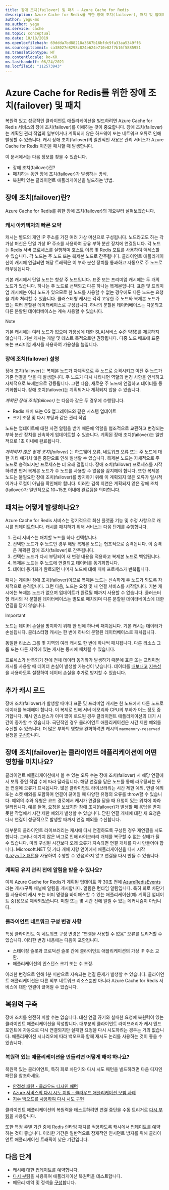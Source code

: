 ```yaml
---
title: 장애 조치(failover) 및 패치 - Azure Cache for Redis
description: Azure Cache for Redis를 위한 장애 조치(failover), 패치 및 업데이트 프로세스에 대해 알아봅니다.
author: yegu-ms
ms.author: yegu
ms.service: cache
ms.topic: conceptual
ms.date: 10/18/2019
ms.openlocfilehash: 69ddda7bd88218a3667b16bfdc9fa33aa5349ff6
ms.sourcegitcommit: ca38027e8298c824e624e710e82f7b16f5885951
ms.translationtype: HT
ms.contentlocale: ko-KR
ms.lasthandoff: 06/24/2021
ms.locfileid: "112573943"
---
```

# <a name="failover-and-patching-for-azure-cache-for-redis"></a>Azure Cache for Redis를 위한 장애 조치(failover) 및 패치

복원력 있고 성공적인 클라이언트 애플리케이션을 빌드하려면 Azure Cache for Redis 서비스의 장애 조치(failover)를 이해하는 것이 중요합니다. 장애 조치(failover)는 계획된 관리 작업의 일부이거나 계획되지 않은 하드웨어 또는 네트워크 오류로 인해 발생할 수 있습니다. 캐시 장애 조치(failover)의 일반적인 사용은 관리 서비스가 Azure Cache for Redis 이진을 패치할 때 발생합니다.

이 문서에서는 다음 정보를 찾을 수 있습니다.  

- 장애 조치(failover)란?
- 패치하는 동안 장애 조치(failover)가 발생하는 방식.
- 복원력 있는 클라이언트 애플리케이션을 빌드하는 방법.

## <a name="what-is-a-failover"></a>장애 조치(failover)란?

Azure Cache for Redis를 위한 장애 조치(failover)의 개요부터 살펴보겠습니다.

### <a name="a-quick-summary-of-cache-architecture"></a>캐시 아키텍처의 빠른 요약

캐시는 별도의 개인 IP 주소를 가진 여러 가상 머신으로 구성됩니다. 노드라고도 하는 각 가상 머신은 단일 가상 IP 주소를 사용하여 공유 부하 분산 장치에 연결됩니다. 각 노드는 Redis 서버 프로세스를 실행하며 호스트 이름 및 Redis 포트를 사용하여 액세스할 수 있습니다. 각 노드는 주 노드 또는 복제본 노드로 간주됩니다. 클라이언트 애플리케이션이 캐시에 연결되면 해당 트래픽은 이 부하 분산 장치를 통과하고 자동으로 주 노드로 라우팅됩니다.

기본 캐시에서 단일 노드는 항상 주 노드입니다. 표준 또는 프리미엄 캐시에는 두 개의 노드가 있습니다. 하나는 주 노드로 선택되고 다른 하나는 복제본입니다. 표준 및 프리미엄 캐시에는 여러 노드가 있으므로 한 노드를 사용할 수 없는 경우에도 다른 노드는 요청을 계속 처리할 수 있습니다. 클러스터형 캐시는 각각 고유한 주 노드와 복제본 노드가 있는 여러 분할된 데이터베이스로 구성됩니다. 하나의 분할된 데이터베이스는 다운되고 다른 분할된 데이터베이스는 계속 사용할 수 있습니다.

> [!NOTE]
> 기본 캐시에는 여러 노드가 없으며 가용성에 대한 SLA(서비스 수준 약정)를 제공하지 않습니다. 기본 캐시는 개발 및 테스트 목적으로만 권장됩니다. 다중 노드 배포에 표준 또는 프리미엄 캐시를 사용하여 가용성을 높입니다.

### <a name="explanation-of-a-failover"></a>장애 조치(failover) 설명

장애 조치(failover)는 복제본 노드가 자체적으로 주 노드로 승격시키고 이전 주 노드가 기존 연결을 닫을 때 발생합니다. 주 노드가 다시 나타나면 역할의 변경 사항을 인식하고 자체적으로 복제본으로 강등됩니다. 그런 다음, 새로운 주 노드에 연결하고 데이터를 동기화합니다. 장애 조치(failover)는 계획되거나 계획되지 않을 수 있습니다.

*계획된 장애 조치(failover)* 는 다음과 같은 두 경우에 수행됩니다.

- Redis 패치 또는 OS 업그레이드와 같은 시스템 업데이트  
- 크기 조정 및 다시 부팅과 같은 관리 작업

노드는 업데이트에 대한 사전 알림을 받기 때문에 역할을 협조적으로 교환하고 변경되는 부하 분산 장치를 신속하게 업데이트할 수 있습니다. 계획된 장애 조치(failover)는 일반적으로 1초 이내에 완료됩니다.

*계획되지 않은 장애 조치(failover)* 는 하드웨어 오류, 네트워크 오류 또는 주 노드에 대한 기타 예기치 않은 중단으로 인해 발생할 수 있습니다. 복제본 노드는 자체적으로 주 노드로 승격되지만 프로세스는 더 오래 걸립니다. 장애 조치(failover) 프로세스를 시작하려면 먼저 복제본 노드가 주 노드를 사용할 수 없음을 감지해야 합니다. 또한 복제본 노드는 불필요한 장애 조치(failover)를 방지하기 위해 이 계획되지 않은 오류가 일시적이거나 로컬이 아님을 확인해야 합니다. 이러한 검색 지연은 계획되지 않은 장애 조치(failover)가 일반적으로 10~15초 이내에 완료됨을 의미합니다.

## <a name="how-does-patching-occur"></a>패치는 어떻게 발생하나요?

Azure Cache for Redis 서비스는 정기적으로 최신 플랫폼 기능 및 수정 사항으로 캐시를 업데이트합니다. 캐시를 패치하기 위해 서비스는 다음 단계를 수행합니다.

1. 관리 서비스는 패치할 노드를 하나 선택합니다.
1. 선택한 노드가 주 노드인 경우 해당 복제본 노드는 협조적으로 승격됩니다. 이 승격은 계획된 장애 조치(failover)로 간주됩니다.
1. 선택한 노드가 다시 부팅되어 새 변경 내용을 적용하고 복제본 노드로 백업됩니다.
1. 복제본 노드는 주 노드에 연결되고 데이터를 동기화합니다.
1. 데이터 동기화가 완료되면 나머지 노드에 대해 패치 프로세스가 반복됩니다.

패치는 계획된 장애 조치(failover)이므로 복제본 노드는 신속하게 주 노드가 되도록 자체적으로 승격합니다. 그런 다음, 노드는 요청 및 새 연결 서비스를 시작합니다. 기본 캐시에는 복제본 노드가 없으며 업데이트가 완료될 때까지 사용할 수 없습니다. 클러스터형 캐시의 각 분할된 데이터베이스는 별도로 패치되며 다른 분할된 데이터베이스에 대한 연결을 닫지 않습니다.

> [!IMPORTANT]
> 노드는 데이터 손실을 방지하기 위해 한 번에 하나씩 패치됩니다. 기본 캐시는 데이터가 손실됩니다. 클러스터형 캐시는 한 번에 하나의 분할된 데이터베이스로 패치됩니다.

동일한 리소스 그룹 및 지역의 여러 캐시도 한 번에 하나씩 패치됩니다.  다른 리소스 그룹 또는 다른 지역에 있는 캐시는 동시에 패치될 수 있습니다.

프로세스가 반복되기 전에 전체 데이터 동기화가 발생하기 때문에 표준 또는 프리미엄 캐시를 사용할 때 데이터 손실이 발생할 가능성이 낮습니다. 데이터를 [내보내고](cache-how-to-import-export-data.md#export) [지속성](cache-how-to-premium-persistence.md)을 사용하도록 설정하여 데이터 손실을 추가로 방지할 수 있습니다.

## <a name="additional-cache-load"></a>추가 캐시 로드

장애 조치(failover)가 발생할 때마다 표준 및 프리미엄 캐시는 한 노드에서 다른 노드로 데이터를 복제해야 합니다. 이 복제로 인해 서버 메모리와 CPU의 부하가 어느 정도 증가합니다. 캐시 인스턴스가 이미 많이 로드된 경우 클라이언트 애플리케이션의 대기 시간이 증가할 수 있습니다. 극단적인 경우 클라이언트 애플리케이션은 시간 제한 예외를 수신할 수 있습니다. 더 많은 부하의 영향을 완화하려면 캐시의 `maxmemory-reserved` 설정을 [구성](cache-configure.md#memory-policies)합니다.

## <a name="how-does-a-failover-affect-my-client-application"></a>장애 조치(failover)는 클라이언트 애플리케이션에 어떤 영향을 미치나요?

클라이언트 애플리케이션에서 볼 수 있는 오류 수는 장애 조치(failover) 시 해당 연결에서 보류 중인 작업 수에 따라 달라집니다. 해당 연결을 닫은 노드를 통해 라우팅되는 모든 연결에 오류가 표시됩니다. 많은 클라이언트 라이브러리는 시간 제한 예외, 연결 예외 또는 소켓 예외를 포함하여 연결이 끊어질 때 다양한 유형의 오류를 throw할 수 있습니다. 예외의 수와 유형은 코드 경로에서 캐시가 연결을 닫을 때 요청이 있는 위치에 따라 달라집니다. 예를 들어, 요청을 보냈지만 장애 조치(failover)가 발생할 때 응답을 받지 못한 작업에서 시간 제한 예외가 발생할 수 있습니다. 닫힌 연결 개체에 대한 새 요청은 다시 연결이 성공적으로 발생할 때까지 연결 예외를 수신합니다.

대부분의 클라이언트 라이브러리는 캐시에 다시 연결하도록 구성된 경우 재연결을 시도합니다. 그러나 예기치 않은 버그로 인해 라이브러리 개체를 복구할 수 없는 상태가 될 수 있습니다. 미리 구성된 시간보다 오래 오류가 지속되면 연결 개체를 다시 만들어야 합니다. Microsoft.NET 및 기타 개체 지향 언어에서 애플리케이션을 다시 시작([Lazy\<T\> 패턴](https://gist.github.com/JonCole/925630df72be1351b21440625ff2671f#reconnecting-with-lazyt-pattern)을 사용하여 수행할 수 있음)하지 않고 연결을 다시 만들 수 있습니다.

### <a name="can-i-be-notified-in-advance-of-a-planned-maintenance"></a>계획된 유지 관리 전에 알림을 받을 수 있나요?

이제 Azure Cache for Redis가 계획된 업데이트 약 30초 전에 [AzureRedisEvents](https://github.com/Azure/AzureCacheForRedis/blob/main/AzureRedisEvents.md)라는 게시/구독 채널에 알림을 게시합니다. 알림은 런타임 알림입니다. 특히 회로 차단기를 사용하여 캐시 또는 버퍼 명령을 바이패스할 수 있는 애플리케이션(예: 계획된 업데이트 중)용으로 제작되었습니다. 며칠 또는 몇 시간 전에 알릴 수 있는 메커니즘이 아닙니다.

### <a name="client-network-configuration-changes"></a>클라이언트 네트워크 구성 변경 사항

특정 클라이언트 쪽 네트워크 구성 변경은 “연결을 사용할 수 없음” 오류를 트리거할 수 있습니다. 이러한 변경 내용에는 다음이 포함됩니다.

- 스테이징 슬롯과 프로덕션 슬롯 간에 클라이언트 애플리케이션의 가상 IP 주소 교환.
- 애플리케이션의 인스턴스 크기 또는 수 조정.

이러한 변경으로 인해 1분 미만으로 지속되는 연결 문제가 발생할 수 있습니다. 클라이언트 애플리케이션은 다른 외부 네트워크 리소스뿐만 아니라 Azure Cache for Redis 서비스에 대한 연결이 끊어질 수 있습니다.

## <a name="build-in-resiliency"></a>복원력 구축

장애 조치를 완전히 피할 수는 없습니다. 대신 연결 끊기와 실패한 요청에 복원력이 있는 클라이언트 애플리케이션을 작성합니다. 대부분의 클라이언트 라이브러리가 캐시 엔드포인트에 자동으로 다시 연결되지만 실패한 요청을 다시 시도하려는 경우는 거의 없습니다. 애플리케이션 시나리오에 따라 백오프와 함께 재시도 논리를 사용하는 것이 좋을 수 있습니다.

### <a name="how-do-i-make-my-application-resilient"></a>복원력 있는 애플리케이션을 만들려면 어떻게 해야 하나요?

복원력 있는 클라이언트, 특히 회로 차단기와 다시 시도 패턴을 빌드하려면 다음 디자인 패턴을 참조하세요.

- [안정성 패턴 - 클라우드 디자인 패턴](/azure/architecture/framework/resiliency/reliability-patterns#resiliency)
- [Azure 서비스의 다시 시도 지침 - 클라우드 애플리케이션 모범 사례](/azure/architecture/best-practices/retry-service-specific)
- [지수 백오프를 사용하여 다시 시도 구현](/dotnet/architecture/microservices/implement-resilient-applications/implement-retries-exponential-backoff)

클라이언트 애플리케이션의 복원력을 테스트하려면 연결 중단을 수동 트리거로 [다시 부팅](cache-administration.md#reboot)을 사용합니다.

또한 특정 주별 기간 중에 Redis 런타임 패치를 적용하도록 캐시에서 [업데이트를 예약](cache-administration.md#schedule-updates)하는 것이 좋습니다. 이러한 기간은 일반적으로 잠재적인 인시던트 방지를 위해 클라이언트 애플리케이션 트래픽이 낮은 기간입니다.

## <a name="next-steps"></a>다음 단계

- 캐시에 대한 [업데이트를 예약](cache-administration.md#schedule-updates)합니다.
- [다시 부팅](cache-administration.md#reboot)을 사용하여 애플리케이션 복원력을 테스트합니다.
- 메모리 예약 및 정책을 [구성](cache-configure.md#memory-policies)합니다.
